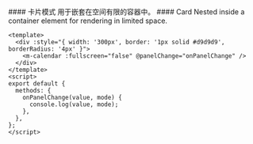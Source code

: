 <cn>
#### 卡片模式
用于嵌套在空间有限的容器中。
</cn>

<us>
#### Card
Nested inside a container element for rendering in limited space.
</us>

```vue
<template>
  <div :style="{ width: '300px', border: '1px solid #d9d9d9', borderRadius: '4px' }">
    <m-calendar :fullscreen="false" @panelChange="onPanelChange" />
  </div>
</template>
<script>
export default {
  methods: {
    onPanelChange(value, mode) {
      console.log(value, mode);
    },
  },
};
</script>
```
